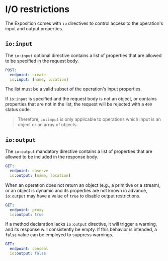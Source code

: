 # I/O restrictions

The Exposition comes with `io` directives to control access to the operation's input and output
properties.

## `io:input`

The `io:input` optional directive contains a list of properties that are allowed to be specified in
the request body.

```yaml
POST:
  endpoint: create
  io:input: [name, location]
```

The list must be a valid subset of the operation's input properties.

If `io:input` is specified and the request body is not an object, or contains properties that are
not in the list, the request will be rejected with a `400` status code.

> Therefore, `io:input` is only applicable to operations which input is an object or an
> array of objects.

## `io:output`

The `io:output` mandatory directive contains a list of properties that are allowed to be included in
the response body.

```yaml
GET:
  endpoint: observe
  io:output: [name, location]
```

When an operation does not return an object (e.g., a primitive or a stream), or an object is dynamic
and its properties are not known in advance, `io:output` may have a value of `true` to disable
output restrictions.

```yaml
GET:
  endpoint: proxy
  io:output: true
```

If a method declaration lacks `io:output` directive, it will trigger a warning, and its
response will consistently be empty.
If this behavior is intended, a `false` value can be employed to suppress warnings.

```yaml
GET:
  endpoint: conceal
  io:output: false
```

